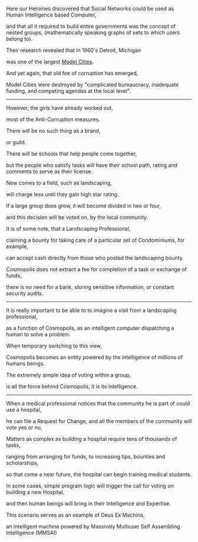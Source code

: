 Here our Heroines discovered that Social Networks could be used as Human Intelligence based Computer,

and that all it required to build entire governments was the concept of nested groups, (mathematically speaking graphs of sets to which users belong to).

Their research revealed that in 1960's Detroit, Michigan

was one of the largest [Model Cities](https://en.wikipedia.org/wiki/Model_Cities_Program).

And yet again, that old foe of corruption has emerged,

Model Cities were destroyed by "complicated bureaucracy, inadequate funding, and competing agendas at the local level".

---

However, the girls have already worked out,

most of the Anti-Corruption measures.

There will be no such thing as a brand,

or guild.

There will be schools that help people come together,

but the people who satisfy tasks will have their school path, rating and comments to serve as their license.

New comes to a field, such as landscaping,

will charge less until they gain high star rating.

If a large group does grow, it will become divided in two or four,

and this decision will be voted on, by the local community.

It is of some note, that a Landscaping Professional,

claiming a bounty for taking care of a particular set of Condominiums, for example,

can accept cash directly from those who posted the landscaping bounty.

Cosmopolis does not extract a fee for completion of a task or exchange of funds,

there is no need for a bank, storing sensitive information, or constant security audits.

---

It is really important to be able to to imagine a visit from a landscaping professional,

as a function of Cosmopolis, as an intelligent computer dispatching a human to solve a problem.

When temporary switching to this view,

Cosmopolis becomes an entity powered by the intelligence of millions of humans beings.

The extremely simple idea of voting within a group,

is all the force behind Cosmopolis, it is its intelligence.

---

When a medical professional notices that the community he is part of could use a hospital,

he can file a Request for Change, and all the members of the community will vote yes or no,

Matters as complex as building a hospital require tens of thousands of tasks,

ranging from arranging for funds, to increasing tips, bounties and scholarships,

so that come a near future, the hospital can begin training medical students.

In some cases, simple program logic will trigger the call for voting on building a new Hospital,

and then human beings will bring in their Intelligence and Expertise.

This scenario serves as an example of Deus Ex Machina,

an intelligent machine powered by Massively Multiuser Self Assembling Intelligence (MMSAI)
